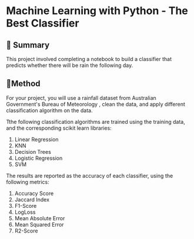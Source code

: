 # Machine Learning with Python - The Best Classifier

## 📄 Summary
This project involved completing a notebook to build a classifier that predicts whether there will be rain the following day.

## 📝Method
For your project, you will use a rainfall dataset from Australian Government's Bureau of Meteorology , clean the data, and apply different classification algorithm on the data.  

Tthe following classification algorithms are trained using the training data, and the corresponding scikit learn libraries:

1. Linear Regression
2. KNN
3. Decision Trees
4. Logistic Regression
5. SVM

The results are reported as the accuracy of each classifier, using the following metrics:
1. Accuracy Score
2. Jaccard Index
3. F1-Score
4. LogLoss
5. Mean Absolute Error
6. Mean Squared Error
7. R2-Score